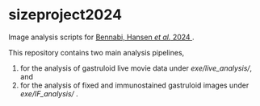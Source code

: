 # sizeproject2024
Image analysis scripts for 
[Bennabi, Hansen *et al.* 2024 ](https://www.biorxiv.org/content/10.1101/2024.12.23.630037v1).


This repository contains two main analysis pipelines, 
1) for the analysis of gastruloid live movie data under *exe/live_analysis/*, and 
2) for the analysis of fixed and immunostained gastruloid images under *exe/IF_analysis/* .

